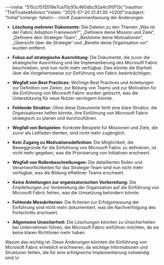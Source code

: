 ---\nsha: "515ccf515519e7ca70c93c460dbc92a4c0f0f13c"\nauthor: "TheTrustedAdvisor"\ndate: "2025-07-20 21:41:30 +0200"\nsubject: "Initial"\nmerge: false\n---\n\n# Zusammenfassung der Änderungen

- **Löschung mehrerer Dokumente:** Die Dateien zu den Themen „Was ist der Fabric Adoption Framework?“, „Definiere deine Mission und Ziele“, „Definiere dein Strategie-Team“, „Bestimme deine Motivationen“, „Übersicht über die Strategie“ und „Bereite deine Organisation vor“ wurden entfernt.
  
- **Fokus auf strategische Ausrichtung:** Die Dokumente, die zuvor die strategische Ausrichtung und die Implementierung des Microsoft Fabric beschrieben, sind nun nicht mehr verfügbar. Dies könnte die Klarheit über die Vorgehensweise zur Einführung von Fabric beeinträchtigen.

- **Wegfall von Best Practices:** Wichtige Best Practices und Anleitungen zur Definition von Zielen, zur Bildung von Teams und zur Motivation für die Einführung von Microsoft Fabric wurden gelöscht, was die Unterstützung für neue Nutzer verringern könnte.

- **Fehlende Struktur:** Ohne diese Dokumente fehlt eine klare Struktur, die Organisationen helfen könnte, ihre Einführung von Microsoft Fabric strategisch zu planen und durchzuführen.

- **Wegfall von Beispielen:** Konkrete Beispiele für Missionen und Ziele, die zuvor als Leitfaden dienten, sind nicht mehr zugänglich.

- **Kein Zugang zu Motivationsdefinition:** Die Möglichkeit, die Beweggründe für die Einführung von Microsoft Fabric zu definieren, ist nicht mehr gegeben, was die Priorisierung von Initiativen erschwert.

- **Wegfall von Rollenbeschreibungen:** Die detaillierten Rollen und Verantwortlichkeiten für das Strategie-Team sind nun nicht mehr verfügbar, was die Bildung effektiver Teams erschwert.

- **Keine Anleitungen zur organisatorischen Vorbereitung:** Die Empfehlungen zur Vorbereitung der Organisation auf die Einführung von Microsoft Fabric fehlen, was die Umsetzung behindern könnte.

- **Fehlende Messkriterien:** Die Kriterien zur Erfolgsmessung der Einführung sind nicht mehr dokumentiert, was die Nachverfolgung des Fortschritts erschwert.

- **Allgemeine Unsicherheit:** Die Löschungen könnten zu Unsicherheiten bei Unternehmen führen, die Microsoft Fabric einführen möchten, da sie keine klaren Richtlinien mehr haben.

Warum das wichtig ist: Diese Änderungen könnten die Einführung von Microsoft Fabric erheblich erschweren, da wichtige Informationen und Strukturen fehlen, die für eine erfolgreiche Implementierung notwendig sind.\n